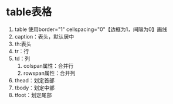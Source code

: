 # table表格

1. table
   使用border="1" cellspacing="0"【边框为1，间隔为0】画线
2. caption：表头，默认居中
3. th:表头
4. tr：行
5. td：列
    1. colspan属性：合并行
    2. rowspan属性：合并列
6. thead：划定首部
7. tbody：划定中部
8. tfoot：划定尾部

